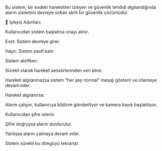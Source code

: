 
Bu sistem, bir evdeki hareketleri izleyen ve güvenlik tehdidi algılandığında alarm sistemini devreye sokan akıllı bir güvenlik çözümüdür.

🔹 İşleyiş Adımları:

Kullanıcıdan sistem başlatma onayı alınır.

Evet: Sistem devreye girer.

Hayır: Sistem pasif kalır.

Sistem aktifken:

Sürekli olarak hareket sensörlerinden veri alınır.

Hareket algılanmazsa sistem “her şey normal” mesajı gösterir ve izlemeye devam eder.

Hareket algılanırsa:

Alarm çalıyor, kullanıcıya bildirim gönderiliyor ve kamera kaydı başlatılıyor.

Kullanıcıdan şifre istenir.

Şifre doğruysa alarm durdurulur.

Yanlışsa alarm çalmaya devam eder.

Sistem sürekli bu döngüyü tekrarlar.
